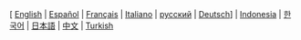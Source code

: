 [ [English](https://github.com/aeternity/wiki/wiki/home)
| [Español](https://github.com/aeternity/wiki/wiki/[Spanish]-æternity-TOC)
| [Français](https://github.com/aeternity/wiki/wiki/[French]-æternity-TOC)
| [Italiano](https://github.com/aeternity/wiki/wiki/[Italian]-æternity-TOC)
| [русский](https://github.com/aeternity/wiki/wiki/[Russian]-æternity-TOC)
| [Deutsch](https://github.com/aeternity/wiki/wiki/[German]-æternity-TOC)]
| [Indonesia](https://github.com/aeternity/wiki/wiki/[Indonesia]-æternity-TOC)
| [한국어](https://github.com/aeternity/wiki/wiki/[Korean]-æternity-TOC)
| [日本語](https://github.com/aeternity/wiki/wiki/%C3%A6ternity-Wiki%E6%97%A5%E6%9C%AC%E8%AA%9E%E3%83%9B%E3%83%BC%E3%83%A0%5BJapanese%5D)
| [中文](https://github.com/aeternity/wiki/wiki/[Chinese]-æternity-TOC)
| [Turkish](https://github.com/aeternity/wiki/wiki/[Turkish]-æternity-TOC)